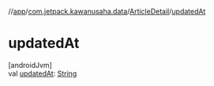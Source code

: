 //[app](../../../index.md)/[com.jetpack.kawanusaha.data](../index.md)/[ArticleDetail](index.md)/[updatedAt](updated-at.md)

# updatedAt

[androidJvm]\
val [updatedAt](updated-at.md): [String](https://kotlinlang.org/api/latest/jvm/stdlib/kotlin/-string/index.html)
